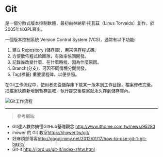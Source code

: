 # Git

是一個分散式版本控制軟體，最初由林納斯·托瓦茲（Linus Torvalds）創作，於2005年以GPL釋出。

一個版本控制系統 Version Control System (VCS)，通常有以下功能:

1. 建立 Repository (儲存庫)，用來保存程式碼。
2. 方便散佈程式給團隊，有效率協同開發。
3. 記錄誰改變什麼、在什麼時候、因為什麼原因。
4. Branch(分支)，可因不同情境分開開發。
5. Tag(標籤) 重要里程碑，以便參照。

在Git工作流程中，使用者先從儲存庫下載某一版本到工作目錄，檔案修改完後，把檔案快照新增到暫存區域，執行提交後檔案就永久存到儲存庫內。

![Git工作流程](http://static4.ithome.com.tw/sites/default/files/images/708-%E5%B0%81%E9%9D%A2-P29-600-1.png)

***
>參考網站:
- Git達人教你搞懂GitHub基礎觀念 <http://www.ithome.com.tw/news/95283>
- ihower 的 Git 教室<https://ihower.tw/git/>
- 好麻煩部落客<http://gogojimmy.net/2012/01/17/how-to-use-git-1-git-basic/>
- Git-it <http://jlord.us/git-it/index-zhtw.html>
